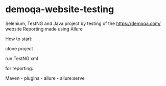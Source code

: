 # demoqa-website-testing

Selenium, TestNG and Java project by testing of the https://demoqa.com/ website
Reporting made using Allure

How to start:

clone project

run TestNG.xml 


for reporting:

Maven - plugins - allure - allure:serve
